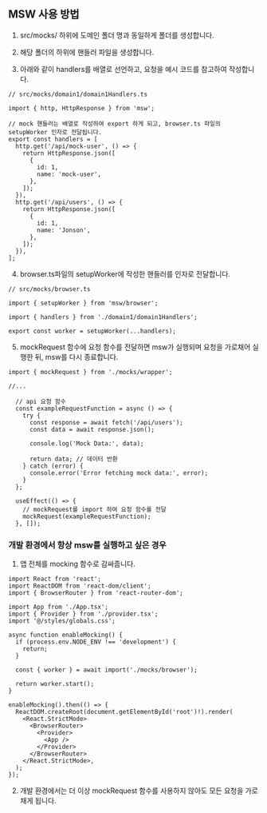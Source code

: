 ## MSW 사용 방법

1. src/mocks/ 하위에 도메인 폴더 명과 동일하게 폴더를 생성합니다.

2. 해당 폴더의 하위에 핸들러 파일을 생성합니다.

3. 아래와 같이 handlers를 배열로 선언하고, 요청을 예시 코드를 참고하여 작성합니다.

```
// src/mocks/domain1/domain1Handlers.ts

import { http, HttpResponse } from 'msw';

// mock 핸들러는 배열로 작성하여 export 하게 되고, browser.ts 파일의 setupWorker 인자로 전달됩니다.
export const handlers = [
  http.get('/api/mock-user', () => {
    return HttpResponse.json([
      {
        id: 1,
        name: 'mock-user',
      },
    ]);
  }),
  http.get('/api/users', () => {
    return HttpResponse.json([
      {
        id: 1,
        name: 'Jonson',
      },
    ]);
  }),
];
```

4. browser.ts파일의 setupWorker에 작성한 핸들러를 인자로 전달합니다.

```
// src/mocks/browser.ts

import { setupWorker } from 'msw/browser';

import { handlers } from './domain1/domain1Handlers';

export const worker = setupWorker(...handlers);
```

5. mockRequest 함수에 요청 함수를 전달하면 msw가 실행되며 요청을 가로채어 실행한 뒤, msw를 다시 종료합니다.

```
import { mockRequest } from './mocks/wrapper';

//...

  // api 요청 함수
  const exampleRequestFunction = async () => {
    try {
      const response = await fetch('/api/users');
      const data = await response.json();

      console.log('Mock Data:', data);

      return data; // 데이터 반환
    } catch (error) {
      console.error('Error fetching mock data:', error);
    }
  };

  useEffect(() => {
    // mockRequest를 import 하여 요청 함수를 전달
    mockRequest(exampleRequestFunction);
  }, []);
```

### 개발 환경에서 항상 msw를 실행하고 싶은 경우

1. 앱 전체를 mocking 함수로 감싸줍니다.

```
import React from 'react';
import ReactDOM from 'react-dom/client';
import { BrowserRouter } from 'react-router-dom';

import App from './App.tsx';
import { Provider } from './provider.tsx';
import '@/styles/globals.css';

async function enableMocking() {
  if (process.env.NODE_ENV !== 'development') {
    return;
  }

  const { worker } = await import('./mocks/browser');

  return worker.start();
}

enableMocking().then(() => {
  ReactDOM.createRoot(document.getElementById('root')!).render(
    <React.StrictMode>
      <BrowserRouter>
        <Provider>
          <App />
        </Provider>
      </BrowserRouter>
    </React.StrictMode>,
  );
});
```

2. 개발 환경에서는 더 이상 mockRequest 함수를 사용하지 않아도 모든 요청을 가로채게 됩니다.
